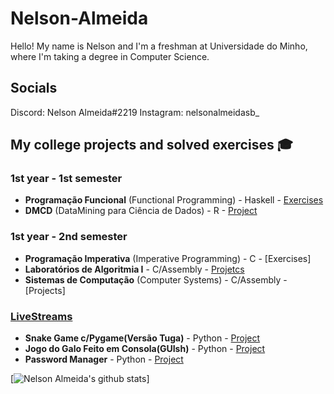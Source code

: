 # Nelson-Almeida 
Hello! My name is Nelson and I'm a freshman at Universidade do Minho, where I'm taking a degree in Computer Science.

## Socials
Discord: Nelson Almeida#2219
Instagram: nelsonalmeidasb_

## My college projects and solved exercises 🎓 
### 1st year - 1st semester 
- **Programação Funcional** (Functional Programming) - Haskell - [Exercises](https://github.com/NelsonAlmeida-18/UniversidadePF) 
- **DMCD** (DataMining para Ciência de Dados) - R - [Project](https://github.com/NelsonAlmeida-18/DMCD)

### 1st year - 2nd semester 
- **Programação Imperativa** (Imperative Programming) - C - [Exercises]
- **Laboratórios de Algoritmia I** - C/Assembly - [Projetcs](https://github.com/NelsonAlmeida-18/CC-PL-3-G-08)
- **Sistemas de Computação** (Computer Systems) - C/Assembly - [Projects] 

### [LiveStreams](https://github.com/NelsonAlmeida-18/streams)
- **Snake Game c/Pygame(Versão Tuga)** - Python - [Project](https://github.com/NelsonAlmeida-18/streams/tree/main/Oant)
- **Jogo do Galo Feito em Consola(GUIsh)** - Python - [Project](https://github.com/NelsonAlmeida-18/streams/blob/main/felix.py)
- **Password Manager** - Python - [Project](https://github.com/NelsonAlmeida-18/streams/tree/main/Password%20Manager)


[![Nelson Almeida's github stats](https://github-readme-stats.vercel.app/api?username=NelsonAlmeida-18&show_icons=true&theme=dark)]
